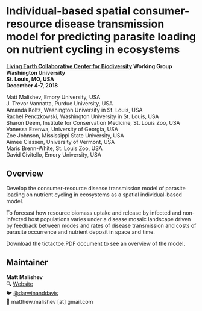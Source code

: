 # Individual-based spatial consumer-resource disease transmission model for predicting parasite loading on nutrient cycling in ecosystems      

**[Living Earth Collaborative Center for Biodiversity](https://livingearthcollaborative.wustl.edu/) Working Group**    
**Washington University**      
**St. Louis, MO, USA**       
**December 4-7, 2018**      

Matt Malishev, Emory University, USA    
J. Trevor Vannatta, Purdue University, USA    
Amanda Koltz, Washington University in St. Louis, USA    
Rachel Penczkowski, Washington University in St. Louis, USA    
Sharon Deem, Institute for Conservation Medicine, St. Louis Zoo, USA    
Vanessa Ezenwa, University of Georgia, USA    
Zoe Johnson, Mississippi State University, USA    
Aimee Classen, University of Vermont, USA    
Maris Brenn-White, St. Louis Zoo, USA    
David Civitello, Emory University, USA    
  

## Overview  

Develop the consumer-resource disease transmission model of parasite loading on nutrient cycling in ecosystems as a spatial individual-based model.   

To forecast how resource biomass uptake and release by infected and non-infected host populations varies under a disease mosaic landscape driven by feedback between modes and rates of disease transmission and costs of parasite occurrence and nutrient deposit in space and time.       

Download the tictactoe.PDF document to see an overview of the model.  

## Maintainer  

**Matt Malishev**   
:mag: [Website](https://www.researchgate.net/profile/Matt_Malishev)    
:bird: [@darwinanddavis](https://twitter.com/darwinanddavis)  
:email: matthew.malishev [at] gmail.com    

